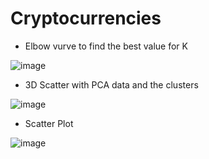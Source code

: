 # Cryptocurrencies

* Elbow vurve to find the best value for K

![image](https://user-images.githubusercontent.com/98067116/179154592-aefbcdb0-b5e0-4f32-8a8a-2b5504a97f3f.png)

* 3D Scatter with PCA data and the clusters

![image](https://user-images.githubusercontent.com/98067116/179154613-c301231f-9693-4ab6-8d7a-7f1d4509ba88.png)

* Scatter Plot

![image](https://user-images.githubusercontent.com/98067116/179154629-d741808d-f37c-4ee3-8e4d-9a6cc5f5bd53.png)
